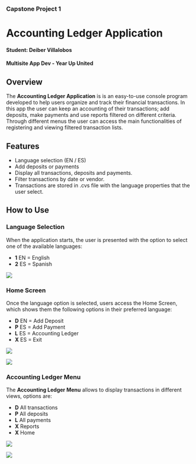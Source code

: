 ### Capstone Project 1

# Accounting Ledger Application

#### Student: Deiber Villalobos

#### Multisite App Dev - Year Up United

## Overview

The **Accounting Ledger Application** is is an easy-to-use console program developed to help users organize and track their financial transactions. In this app the user can keep an accounting of their transactions; add deposits, make payments and use reports filtered on different criteria. Through different menus the user can access the main functionalities of registering and viewing filtered transaction lists.

## Features

- Language selection (EN / ES)
- Add deposits or payments
- Display all transactions, deposits and payments.
- Filter transactions by date or vendor.
- Transactions are stored in .cvs file with the language properties that the user select.

## How to Use

### Language Selection 

When the application starts, the user is presented with the option to select one of the available languages:

- **1** EN = English
- **2** ES = Spanish

![](C:\pluralsight\ledger-accounting\ledger-accounting\src\main\images\01.JPG)

### Home Screen

Once the language option is selected, users access the Home Screen, which shows them the following options in their preferred language:
- **D** EN = Add  Deposit
- **P** ES = Add  Payment
- **L** ES = Accounting Ledger
- **X** ES = Exit 

![](C:\pluralsight\ledger-accounting\ledger-accounting\src\main\images\02.JPG)

![](C:\pluralsight\ledger-accounting\ledger-accounting\src\main\images\03.JPG)

### Accounting Ledger Menu

The **Accounting Ledger Menu** allows to display transactions in different views, options are:

- **D** All transactions
- **P** All deposits
- **L** All payments
- **X** Reports 
- **X** Home 

![](C:\pluralsight\ledger-accounting\ledger-accounting\src\main\images\04.JPG)

![](C:\pluralsight\ledger-accounting\ledger-accounting\src\main\images\05.JPG)